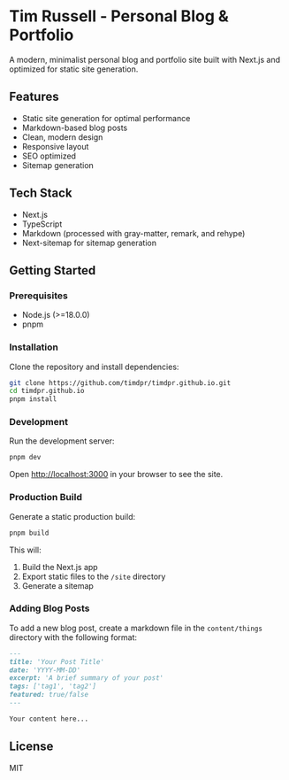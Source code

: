 # Tim Russell - Personal Blog & Portfolio

A modern, minimalist personal blog and portfolio site built with Next.js and optimized for static site generation.

## Features

- Static site generation for optimal performance
- Markdown-based blog posts
- Clean, modern design
- Responsive layout
- SEO optimized
- Sitemap generation

## Tech Stack

- Next.js
- TypeScript
- Markdown (processed with gray-matter, remark, and rehype)
- Next-sitemap for sitemap generation

## Getting Started

### Prerequisites

- Node.js (>=18.0.0)
- pnpm

### Installation

Clone the repository and install dependencies:

```bash
git clone https://github.com/timdpr/timdpr.github.io.git
cd timdpr.github.io
pnpm install
```

### Development

Run the development server:

```bash
pnpm dev
```

Open [http://localhost:3000](http://localhost:3000) in your browser to see the site.

### Production Build

Generate a static production build:

```bash
pnpm build
```

This will:
1. Build the Next.js app
2. Export static files to the `/site` directory
3. Generate a sitemap

### Adding Blog Posts

To add a new blog post, create a markdown file in the `content/things` directory with the following format:

```markdown
---
title: 'Your Post Title'
date: 'YYYY-MM-DD'
excerpt: 'A brief summary of your post'
tags: ['tag1', 'tag2']
featured: true/false
---

Your content here...
```

## License

MIT
